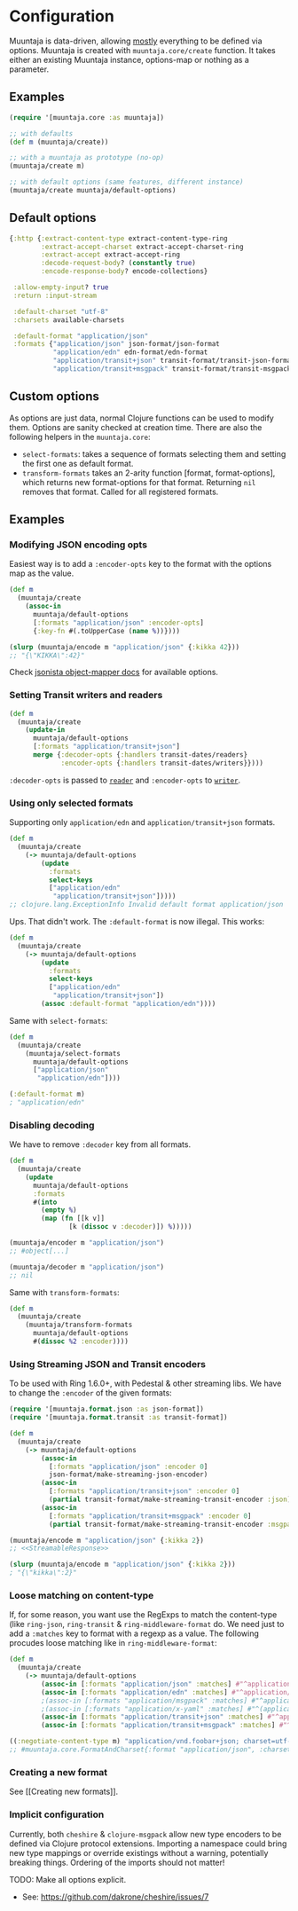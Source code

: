 # Configuration

Muuntaja is data-driven, allowing [mostly](#evil-global-state) everything to be defined via options. Muuntaja is created with `muuntaja.core/create` function. It takes either an existing Muuntaja instance, options-map or nothing as a parameter.

## Examples

```clj
(require '[muuntaja.core :as muuntaja])

;; with defaults
(def m (muuntaja/create))

;; with a muuntaja as prototype (no-op)
(muuntaja/create m)

;; with default options (same features, different instance)
(muuntaja/create muuntaja/default-options)
```

## Default options

```clj
{:http {:extract-content-type extract-content-type-ring
        :extract-accept-charset extract-accept-charset-ring
        :extract-accept extract-accept-ring
        :decode-request-body? (constantly true)
        :encode-response-body? encode-collections}

 :allow-empty-input? true
 :return :input-stream

 :default-charset "utf-8"
 :charsets available-charsets

 :default-format "application/json"
 :formats {"application/json" json-format/json-format
           "application/edn" edn-format/edn-format
           "application/transit+json" transit-format/transit-json-format
           "application/transit+msgpack" transit-format/transit-msgpack-format}}
```

## Custom options

As options are just data, normal Clojure functions can be used to modify them. Options are sanity checked at creation time. There are also the following helpers in the `muuntaja.core`:

* `select-formats`: takes a sequence of formats selecting them and setting the first one as default format.
* `transform-formats` takes an 2-arity function [format, format-options], which returns new format-options for that format. Returning `nil` removes that format. Called for all registered formats.

## Examples

### Modifying JSON encoding opts

Easiest way is to add a `:encoder-opts` key to the format with the options map as the value.

```clj
(def m
  (muuntaja/create
    (assoc-in
      muuntaja/default-options
      [:formats "application/json" :encoder-opts]
      {:key-fn #(.toUpperCase (name %))})))

(slurp (muuntaja/encode m "application/json" {:kikka 42}))
;; "{\"KIKKA\":42}"
```

Check [jsonista object-mapper docs](https://cljdoc.org/d/metosin/jsonista/CURRENT/api/jsonista.core#object-mapper)
for available options.

### Setting Transit writers and readers

```clj
(def m
  (muuntaja/create
    (update-in
      muuntaja/default-options
      [:formats "application/transit+json"]
      merge {:decoder-opts {:handlers transit-dates/readers}
             :encoder-opts {:handlers transit-dates/writers}})))
```

`:decoder-opts` is passed to [`reader`](https://cognitect.github.io/transit-clj/#cognitect.transit/reader)
and `:encoder-opts` to [`writer`](https://cognitect.github.io/transit-clj/#cognitect.transit/writer).

### Using only selected formats

Supporting only `application/edn` and `application/transit+json` formats.

```clj
(def m
  (muuntaja/create
    (-> muuntaja/default-options
        (update
          :formats
          select-keys
          ["application/edn"
           "application/transit+json"]))))
;; clojure.lang.ExceptionInfo Invalid default format application/json
```

Ups. That didn't work. The `:default-format` is now illegal. This works:

```clj
(def m
  (muuntaja/create
    (-> muuntaja/default-options
        (update
          :formats
          select-keys
          ["application/edn"
           "application/transit+json"])
        (assoc :default-format "application/edn"))))
```

Same with `select-formats`:

```clj
(def m
  (muuntaja/create
    (muuntaja/select-formats
      muuntaja/default-options
      ["application/json"
       "application/edn"])))

(:default-format m)
; "application/edn"
```

### Disabling decoding

We have to remove `:decoder` key from all formats.

```clj
(def m
  (muuntaja/create
    (update
      muuntaja/default-options
      :formats
      #(into
        (empty %)
        (map (fn [[k v]]
               [k (dissoc v :decoder)]) %)))))

(muuntaja/encoder m "application/json")
;; #object[...]

(muuntaja/decoder m "application/json")
;; nil
```

Same with `transform-formats`:

```clj
(def m
  (muuntaja/create
    (muuntaja/transform-formats
      muuntaja/default-options
      #(dissoc %2 :encoder))))
```

### Using Streaming JSON and Transit encoders

To be used with Ring 1.6.0+, with Pedestal & other streaming libs. We have
to change the `:encoder` of the given formats:

```clj
(require '[muuntaja.format.json :as json-format])
(require '[muuntaja.format.transit :as transit-format])

(def m
  (muuntaja/create
    (-> muuntaja/default-options
        (assoc-in
          [:formats "application/json" :encoder 0]
          json-format/make-streaming-json-encoder)
        (assoc-in
          [:formats "application/transit+json" :encoder 0]
          (partial transit-format/make-streaming-transit-encoder :json))
        (assoc-in
          [:formats "application/transit+msgpack" :encoder 0]
          (partial transit-format/make-streaming-transit-encoder :msgpack)))))

(muuntaja/encode m "application/json" {:kikka 2})
;; <<StreamableResponse>>

(slurp (muuntaja/encode m "application/json" {:kikka 2}))
; "{\"kikka\":2}"
```

### Loose matching on content-type

If, for some reason, you want use the RegExps to match the content-type (like
`ring-json`, `ring-transit` & `ring-middleware-format` do. We need just to add
a `:matches` key to format with a regexp as a value. The following procudes loose
matching like in `ring-middleware-format`:

```clj
(def m
  (muuntaja/create
    (-> muuntaja/default-options
        (assoc-in [:formats "application/json" :matches] #"^application/(.+\+)?json$")
        (assoc-in [:formats "application/edn" :matches] #"^application/(vnd.+)?(x-)?(clojure|edn)$")
        ;(assoc-in [:formats "application/msgpack" :matches] #"^application/(vnd.+)?(x-)?msgpack$")
        ;(assoc-in [:formats "application/x-yaml" :matches] #"^(application|text)/(vnd.+)?(x-)?yaml$")
        (assoc-in [:formats "application/transit+json" :matches] #"^application/(vnd.+)?(x-)?transit\+json$")
        (assoc-in [:formats "application/transit+msgpack" :matches] #"^application/(vnd.+)?(x-)?transit\+msgpack$"))))

((:negotiate-content-type m) "application/vnd.foobar+json; charset=utf-8")
;; #muuntaja.core.FormatAndCharset{:format "application/json", :charset "utf-8"}
```

### Creating a new format

See [[Creating new formats]].

### Implicit configuration

Currently, both `cheshire` & `clojure-msgpack` allow new type encoders to be defined via Clojure protocol extensions. Importing a namespace could bring new type mappings or override existings without a warning, potentially breaking things. Ordering of the imports should not matter!

TODO: Make all options explicit.

* See: https://github.com/dakrone/cheshire/issues/7
